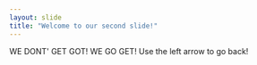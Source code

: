```yaml
---
layout: slide
title: "Welcome to our second slide!"
---
```

WE DONT' GET GOT! WE GO GET!
Use the left arrow to go back!
